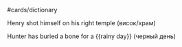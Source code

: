 #cards/dictionary 

Henry shot himself on his right temple (висок/храм)

Hunter has buried a bone for a {{rainy day}} (черный день)

